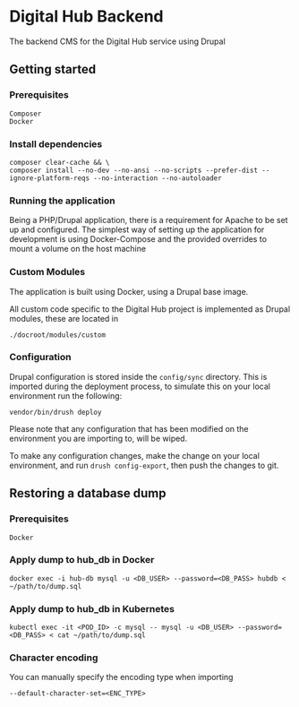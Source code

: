 # Digital Hub Backend

The backend CMS for the Digital Hub service using Drupal

## Getting started

### Prerequisites

    Composer
    Docker

### Install dependencies

    composer clear-cache && \
    composer install --no-dev --no-ansi --no-scripts --prefer-dist --ignore-platform-reqs --no-interaction --no-autoloader

### Running the application

Being a PHP/Drupal application, there is a requirement for Apache to be set up and configured.
The simplest way of setting up the application for development is using Docker-Compose and the provided overrides to mount a volume on the host machine

### Custom Modules

The application is built using Docker, using a Drupal base image.

All custom code specific to the Digital Hub project is implemented as Drupal modules, these are located in

    ./docroot/modules/custom

### Configuration
Drupal configuration is stored inside the `config/sync` directory.
This is imported during the deployment process, to simulate this on your local environment run the following:
```
vendor/bin/drush deploy
```
Please note that any configuration that has been modified on the environment you are importing to, will be wiped.

To make any configuration changes, make the change on your local environment, and run `drush config-export`, then push
the changes to git.

## Restoring a database dump

### Prerequisites
    Docker

### Apply dump to hub_db in Docker

    docker exec -i hub-db mysql -u <DB_USER> --password=<DB_PASS> hubdb < ~/path/to/dump.sql

### Apply dump to hub_db in Kubernetes

    kubectl exec -it <POD_ID> -c mysql -- mysql -u <DB_USER> --password=<DB_PASS> < cat ~/path/to/dump.sql

### Character encoding

You can manually specify the encoding type when importing

    --default-character-set=<ENC_TYPE>

